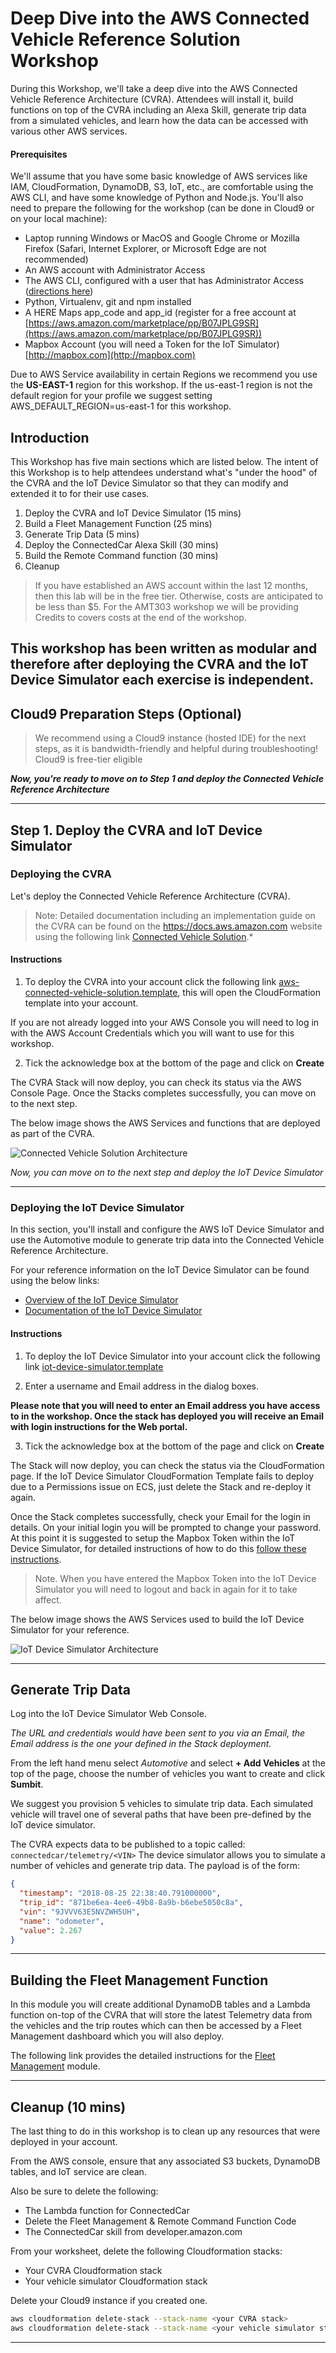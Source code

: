 # Deep Dive into the AWS Connected Vehicle Reference Solution Workshop
During this Workshop, we'll take a deep dive into the AWS Connected Vehicle Reference Architecture (CVRA). Attendees will install it, build functions on top of the CVRA including an Alexa Skill, generate trip data from a simulated vehicles, and learn how the data can be accessed with various other AWS services.

#### Prerequisites
We'll assume that you have some basic knowledge of AWS services like IAM, CloudFormation, DynamoDB, S3, IoT, etc., are comfortable using the AWS CLI, and have some knowledge of Python and Node.js. You'll also need to prepare the following for
the workshop (can be done in Cloud9 or on your local machine):
* Laptop running Windows or MacOS and Google Chrome or Mozilla Firefox (Safari, Internet Explorer, or Microsoft Edge are not recommended)
* An AWS account with Administrator Access
* The AWS CLI, configured with a user that has Administrator Access ([directions here](https://docs.aws.amazon.com/cli/latest/userguide/installing.html))
* Python, Virtualenv, git and npm installed
* A HERE Maps app_code and app_id (register for a free account at [https://aws.amazon.com/marketplace/pp/B07JPLG9SR](https://aws.amazon.com/marketplace/pp/B07JPLG9SR))
* Mapbox Account (you will need a Token for the IoT Simulator) [http://mapbox.com](http://mapbox.com)

Due to AWS Service availability in certain Regions we recommend you use the **US-EAST-1** region for this workshop. If the us-east-1 region is not the default region for your profile we suggest setting AWS_DEFAULT_REGION=us-east-1 for this workshop.

## Introduction
This Workshop has five main sections which are listed below. The intent of this Workshop is to help attendees understand what's "under the hood" of the CVRA and the IoT Device Simulator so that they can modify and extended it to for their use cases.

1. Deploy the CVRA and IoT Device Simulator (15 mins)
3. Build a Fleet Management Function (25 mins)
4. Generate Trip Data (5 mins)
5. Deploy the ConnectedCar Alexa Skill (30 mins)
6. Build the Remote Command function (30 mins)
7. Cleanup

> If you have established an AWS account within the last 12 months, then this lab will be in the free tier. Otherwise, costs are anticipated to be less than $5.
For the AMT303 workshop we will be providing Credits to covers costs at the end of the workshop.

This workshop has been written as modular and therefore after deploying the CVRA and the IoT Device Simulator each exercise is independent.
---

## Cloud9 Preparation Steps (Optional)
> We recommend using a Cloud9 instance (hosted IDE) for the next steps, as it is bandwidth-friendly and helpful during troubleshooting!
> Cloud9 is free-tier eligible

***Now, you're ready to move on to Step 1 and deploy the Connected Vehicle Reference Architecture***

---

## Step 1. Deploy the CVRA and IoT Device Simulator
### Deploying the CVRA
Let's deploy the Connected Vehicle Reference Architecture (CVRA).

>Note: Detailed documentation including an implementation guide on the CVRA can be found on the https://docs.aws.amazon.com website using the following link [Connected Vehicle Solution](https://docs.aws.amazon.com/solutions/latest/connected-vehicle-solution/welcome.html).*

#### Instructions

1. To deploy the CVRA into your account click the following link [aws-connected-vehicle-solution.template](https://us-east-1.console.aws.amazon.com/cloudformation/home?region=us-east-1#/stacks/create/review?templateURL=https://s3.amazonaws.com/solutions-reference/connected-vehicle-solution/latest/aws-connected-vehicle-solution.template&stackName=cvra), this will open the CloudFormation template into your account.

If you are not already logged into your AWS Console you will need to log in with the AWS Account Credentials which you will want to use for this workshop.

2. Tick the acknowledge box at the bottom of the page and click on **Create**

The CVRA Stack will now deploy, you can check its status via the AWS Console Page. Once the Stacks completes successfully, you can move on to the next step.

The below image shows the AWS Services and functions that are deployed as part of the CVRA.

![Connected Vehicle Solution Architecture](connected-vehicle-solution-architecture.png)

*Now, you can move on to the next step and deploy the IoT Device Simulator*

---

### Deploying the IoT Device Simulator
In this section, you'll install and configure the AWS IoT Device Simulator and use the Automotive module to generate trip data into the Connected Vehicle Reference Architecture.

For your reference information on the IoT Device Simulator can be found using the below links:

* [Overview of the IoT Device Simulator](https://aws.amazon.com/answers/iot/iot-device-simulator/)
* [Documentation of the IoT Device Simulator](https://docs.aws.amazon.com/solutions/latest/iot-device-simulator/welcome.html)

#### Instructions

1. To deploy the IoT Device Simulator into your account click the following link [iot-device-simulator.template](https://us-east-1.console.aws.amazon.com/cloudformation/home?region=us-east-1#/stacks/create/review?templateURL=https://s3.amazonaws.com/solutions-reference/iot-device-simulator/latest/iot-device-simulator.template&stackName=sim)

2. Enter a username and Email address in the dialog boxes.

**Please note that you will need to enter an Email address you have access to in the workshop. Once the stack has deployed you will receive an Email with login instructions for the Web portal.**


3. Tick the acknowledge box at the bottom of the page and click on **Create**

The Stack will now deploy, you can check the status via the CloudFormation page. If the IoT Device Simulator CloudFormation Template fails to deploy due to a Permissions issue on ECS, just delete the Stack and re-deploy it again.

Once the Stack completes successfully, check your Email for the login in details. On your initial login you will be prompted to change your password. At this point it is suggested to setup the Mapbox Token within the IoT Device Simulator, for detailed instructions of how to do this [follow these instructions](/MapBox/README.md).

> Note. When you have entered the Mapbox Token into the IoT Device Simulator you will need to logout and back in again for it to take affect.

The below image shows the AWS Services used to build the IoT Device Simulator for your reference.

![IoT Device Simulator Architecture](iot-device-simulator-architecture.png)

---

## Generate Trip Data

Log into the IoT Device Simulator Web Console.

*The URL and credentials would have been sent to you via an Email, the Email address is the one your defined in the Stack deployment.*

From the left hand menu select *Automotive* and select **+ Add Vehicles** at the top of the page, choose the number of vehicles you want to create and click **Sumbit**.

We suggest you provision 5 vehicles to simulate trip data. Each simulated
vehicle will travel one of several paths that have been pre-defined by the IoT
device simulator.

The CVRA expects data to be published to a topic called: `connectedcar/telemetry/<VIN>` The
device simulator allows you to simulate a number of vehicles and generate trip data.
The payload is of the form:

```json
{
  "timestamp": "2018-08-25 22:38:40.791000000",
  "trip_id": "871be6ea-4ee6-49b8-8a9b-b6ebe5050c8a",
  "vin": "9JVVV63E5NVZWH5UH",
  "name": "odometer",
  "value": 2.267
}
```

---

## Building the Fleet Management Function
In this module you will create additional DynamoDB tables and a Lambda function on-top of the CVRA that will store the latest Telemetry data from the vehicles and the trip routes which can then be accessed by a Fleet Management dashboard which you will also deploy.

The following link provides the detailed instructions for the [Fleet Management](fleetManagement/README.md) module.

---

## Cleanup (10 mins)
The last thing to do in this workshop is to clean up any resources that were deployed in your account.

From the AWS console, ensure that any associated S3 buckets, DynamoDB tables, and IoT service are clean.

Also be sure to delete the following:
* The Lambda function for ConnectedCar
* Delete the Fleet Management & Remote Command Function Code
* The ConnectedCar skill from developer.amazon.com


From your worksheet, delete the following Cloudformation stacks:
* Your CVRA Cloudformation stack
* Your vehicle simulator Cloudformation stack

Delete your Cloud9 instance if you created one.

```bash
aws cloudformation delete-stack --stack-name <your CVRA stack>
aws cloudformation delete-stack --stack-name <your vehicle simulator stack>
```

---
